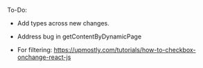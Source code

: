 To-Do:
- Add types across new changes.
- Address bug in getContentByDynamicPage

- For filtering: https://upmostly.com/tutorials/how-to-checkbox-onchange-react-js
